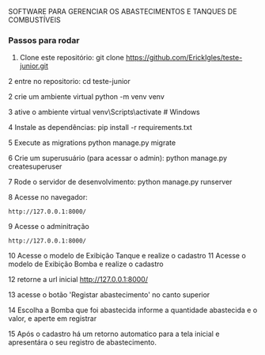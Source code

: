 SOFTWARE PARA GERENCIAR OS ABASTECIMENTOS E TANQUES DE COMBUSTÍVEIS



### Passos para rodar

1. Clone este repositório:
    git clone https://github.com/ErickIgles/teste-junior.git

2 entre no repositorio:
    cd teste-junior

2 crie um ambiente virtual
    python -m venv venv

3 ative o ambiente virtual
    venv\Scripts\activate     # Windows

4 Instale as dependências:
    pip install -r requirements.txt

5 Execute as migrations
    python manage.py migrate

6 Crie um superusuário (para acessar o admin):
    python manage.py createsuperuser

7 Rode o servidor de desenvolvimento:
    python manage.py runserver

8 Acesse no navegador:

    http://127.0.0.1:8000/

9 Acesse o adminitração

    http://127.0.0.1:8000/

10 Acesse o modelo de Exibição Tanque e realize o cadastro
11 Acesse o modelo de Exibição Bomba e realize o cadastro

12 retorne a url inicial
    http://127.0.0.1:8000/

13 acesse o botão 'Registar abastecimento' no canto superior

14 Escolha a Bomba que foi abastecida informe a quantidade abastecida e o valor, e aperte em registrar

15 Após o cadastro há um retorno automatico para a tela inicial e apresentára o seu registro de abastecimento.
